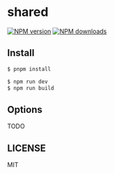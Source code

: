 # shared

[![NPM version](https://img.shields.io/npm/v/shared.svg?style=flat)](https://npmjs.com/package/shared)
[![NPM downloads](http://img.shields.io/npm/dm/shared.svg?style=flat)](https://npmjs.com/package/shared)

## Install

```bash
$ pnpm install
```

```bash
$ npm run dev
$ npm run build
```

## Options

TODO

## LICENSE

MIT
